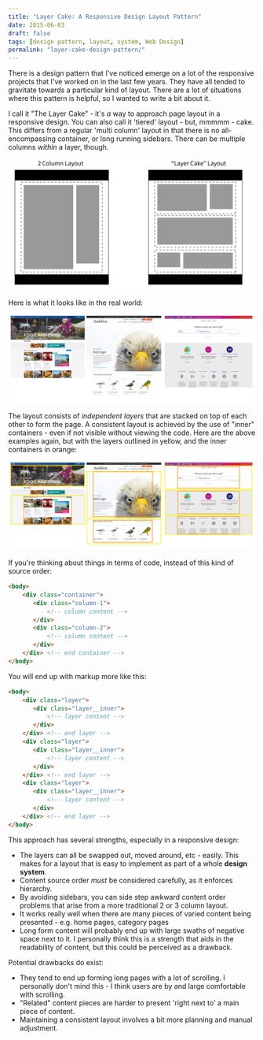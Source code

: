 ```yaml
---
title: "Layer Cake: A Responsive Design Layout Pattern"
date: 2015-06-03
draft: false
tags: [design pattern, layout, system, Web Design]
permalink: "layer-cake-design-pattern/"
---
```


There is a design pattern that I've noticed emerge on a lot of the responsive projects that I've worked on in the last few years. They have all tended to gravitate towards a particular kind of layout. There are a lot of situations where this pattern is helpful, so I wanted to write a bit about it.

I call it "The Layer Cake" - it's _a_ way to approach page layout in a responsive design. You can also call it 'tiered' layout - but, mmmmm - cake. This differs from a regular 'multi column' layout in that there is no all-encompassing container, or long running sidebars. There can be multiple columns _within_ a layer, though.

![A 2 Column Layout vs. a Layer Cake](../images/layercakelayout.png)

Here is what it looks like in the real world:

![Examples: Lonely Planet, Audubon Society and Virgin America](../images/layercakeexamples.jpg)

The layout consists of _independent layers_ that are stacked on top of each other to form the page. A consistent layout is achieved by the use of "inner" containers - even if not visible without viewing the code. Here are the above examples again, but with the layers outlined in yellow, and the inner containers in orange:

![Outlined Layer Cake layouts](../images/layercakeexamples-outlined.jpg)

If you're thinking about things in terms of code, instead of this kind of source order:

```html
<body>
    <div class="container">
       <div class="column-1">
           <!-- column content -->
       </div>
       <div class="column-2">
           <!-- column content -->
       </div>
    </div> <!-- end container -->
</body>
```

You will end up with markup more like this:

```html
<body>
    <div class="layer">
       <div class="layer__inner">
           <!-- layer content -->
       </div>
    </div> <!-- end layer -->
    <div class="layer">
       <div class="layer__inner">
           <!-- layer content -->
       </div>
    </div> <!-- end layer -->
    <div class="layer">
       <div class="layer__inner">
           <!-- layer content -->
       </div>
    </div> <!-- end layer -->
</body>
```

This approach has several strengths, especially in a responsive design:

- The layers can all be swapped out, moved around, etc - easily. This makes for a layout that is easy to implement as part of a whole **design system**.
- Content source order _must_ be considered carefully, as it enforces hierarchy.
- By avoiding sidebars, you can side step awkward content order problems that arise from a more traditional 2 or 3 column layout.
- It works really well when there are many pieces of varied content being presented - e.g. home pages, category pages
- Long form content will probably end up with large swaths of negative space next to it. I personally think this is a strength that aids in the readability of content, but this could be perceived as a drawback.

Potential drawbacks do exist:

- They tend to end up forming long pages with a lot of scrolling. I personally don't mind this - I think users are by and large comfortable with scrolling.
- "Related" content pieces are harder to present 'right next to' a main piece of content.
- Maintaining a consistent layout involves a bit more planning and manual adjustment.

